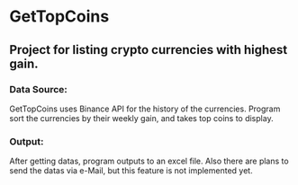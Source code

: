 # GetTopCoins
## Project for listing crypto currencies with highest gain.

### Data Source:
GetTopCoins uses Binance API for the history of the currencies. Program sort the currencies by their weekly gain, and takes top coins to display.

### Output:
After getting datas, program outputs to an excel file. Also there are plans to send the datas via e-Mail, but this feature is not implemented yet.
